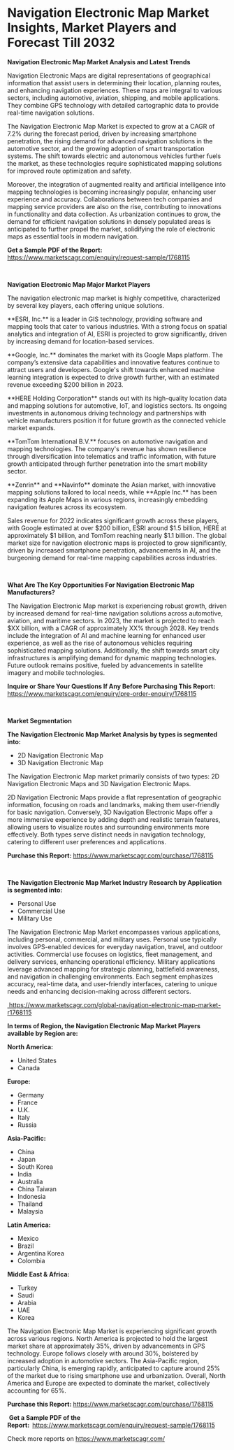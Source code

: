 <p><h1>Navigation Electronic Map Market Insights, Market Players and Forecast Till 2032</h1></p><p><strong>Navigation Electronic Map Market Analysis and Latest Trends</strong></p>
<p><p>Navigation Electronic Maps are digital representations of geographical information that assist users in determining their location, planning routes, and enhancing navigation experiences. These maps are integral to various sectors, including automotive, aviation, shipping, and mobile applications. They combine GPS technology with detailed cartographic data to provide real-time navigation solutions.</p><p>The Navigation Electronic Map Market is expected to grow at a CAGR of 7.2% during the forecast period, driven by increasing smartphone penetration, the rising demand for advanced navigation solutions in the automotive sector, and the growing adoption of smart transportation systems. The shift towards electric and autonomous vehicles further fuels the market, as these technologies require sophisticated mapping solutions for improved route optimization and safety.</p><p>Moreover, the integration of augmented reality and artificial intelligence into mapping technologies is becoming increasingly popular, enhancing user experience and accuracy. Collaborations between tech companies and mapping service providers are also on the rise, contributing to innovations in functionality and data collection. As urbanization continues to grow, the demand for efficient navigation solutions in densely populated areas is anticipated to further propel the market, solidifying the role of electronic maps as essential tools in modern navigation.</p></p>
<p><strong>Get a Sample PDF of the Report:&nbsp;</strong> <a href="https://www.marketscagr.com/enquiry/request-sample/1768115?utm_campaign=3018&utm_medium=2&utm_source=Github&utm_content=ia&utm_term=11032025&utm_id=navigation-electronic-map">https://www.marketscagr.com/enquiry/request-sample/1768115</a></p>
<p>&nbsp;</p>
<p><strong>Navigation Electronic Map Major Market Players</strong></p>
<p><p>The navigation electronic map market is highly competitive, characterized by several key players, each offering unique solutions. </p><p>**ESRI, Inc.** is a leader in GIS technology, providing software and mapping tools that cater to various industries. With a strong focus on spatial analytics and integration of AI, ESRI is projected to grow significantly, driven by increasing demand for location-based services.</p><p>**Google, Inc.** dominates the market with its Google Maps platform. The company’s extensive data capabilities and innovative features continue to attract users and developers. Google's shift towards enhanced machine learning integration is expected to drive growth further, with an estimated revenue exceeding $200 billion in 2023.</p><p>**HERE Holding Corporation** stands out with its high-quality location data and mapping solutions for automotive, IoT, and logistics sectors. Its ongoing investments in autonomous driving technology and partnerships with vehicle manufacturers position it for future growth as the connected vehicle market expands.</p><p>**TomTom International B.V.** focuses on automotive navigation and mapping technologies. The company's revenue has shown resilience through diversification into telematics and traffic information, with future growth anticipated through further penetration into the smart mobility sector.</p><p>**Zenrin** and **Navinfo** dominate the Asian market, with innovative mapping solutions tailored to local needs, while **Apple Inc.** has been expanding its Apple Maps in various regions, increasingly embedding navigation features across its ecosystem.</p><p>Sales revenue for 2022 indicates significant growth across these players, with Google estimated at over $200 billion, ESRI around $1.5 billion, HERE at approximately $1 billion, and TomTom reaching nearly $1.1 billion. The global market size for navigation electronic maps is projected to grow significantly, driven by increased smartphone penetration, advancements in AI, and the burgeoning demand for real-time mapping capabilities across industries.</p></p>
<p>&nbsp;</p>
<p><strong>What Are The Key Opportunities For Navigation Electronic Map Manufacturers?</strong></p>
<p><p>The Navigation Electronic Map market is experiencing robust growth, driven by increased demand for real-time navigation solutions across automotive, aviation, and maritime sectors. In 2023, the market is projected to reach $XX billion, with a CAGR of approximately XX% through 2028. Key trends include the integration of AI and machine learning for enhanced user experience, as well as the rise of autonomous vehicles requiring sophisticated mapping solutions. Additionally, the shift towards smart city infrastructures is amplifying demand for dynamic mapping technologies. Future outlook remains positive, fueled by advancements in satellite imagery and mobile technologies.</p></p>
<p><strong>Inquire or Share Your Questions If Any Before Purchasing This Report:</strong> <a href="https://www.marketscagr.com/enquiry/pre-order-enquiry/1768115?utm_campaign=3018&utm_medium=2&utm_source=Github&utm_content=ia&utm_term=11032025&utm_id=navigation-electronic-map">https://www.marketscagr.com/enquiry/pre-order-enquiry/1768115</a></p>
<p>&nbsp;</p>
<p><strong>Market Segmentation</strong></p>
<p><strong>The Navigation Electronic Map Market Analysis by types is segmented into:</strong></p>
<p><ul><li>2D Navigation Electronic Map</li><li>3D Navigation Electronic Map</li></ul></p>
<p><p>The Navigation Electronic Map market primarily consists of two types: 2D Navigation Electronic Maps and 3D Navigation Electronic Maps. </p><p>2D Navigation Electronic Maps provide a flat representation of geographic information, focusing on roads and landmarks, making them user-friendly for basic navigation. Conversely, 3D Navigation Electronic Maps offer a more immersive experience by adding depth and realistic terrain features, allowing users to visualize routes and surrounding environments more effectively. Both types serve distinct needs in navigation technology, catering to different user preferences and applications.</p></p>
<p><strong>Purchase this Report:&nbsp;</strong><a href="https://www.marketscagr.com/purchase/1768115?utm_campaign=3018&utm_medium=2&utm_source=Github&utm_content=ia&utm_term=11032025&utm_id=navigation-electronic-map">https://www.marketscagr.com/purchase/1768115</a></p>
<p>&nbsp;</p>
<p><strong>The Navigation Electronic Map Market Industry Research by Application is segmented into:</strong></p>
<p><ul><li>Personal Use</li><li>Commercial Use</li><li>Military Use</li></ul></p>
<p><p>The Navigation Electronic Map Market encompasses various applications, including personal, commercial, and military uses. Personal use typically involves GPS-enabled devices for everyday navigation, travel, and outdoor activities. Commercial use focuses on logistics, fleet management, and delivery services, enhancing operational efficiency. Military applications leverage advanced mapping for strategic planning, battlefield awareness, and navigation in challenging environments. Each segment emphasizes accuracy, real-time data, and user-friendly interfaces, catering to unique needs and enhancing decision-making across different sectors.</p></p>
<p><a href="https://www.marketscagr.com/global-navigation-electronic-map-market-r1768115?utm_campaign=3018&utm_medium=2&utm_source=Github&utm_content=ia&utm_term=11032025&utm_id=navigation-electronic-map">&nbsp;https://www.marketscagr.com/global-navigation-electronic-map-market-r1768115</a></p>
<p><strong>In terms of Region, the Navigation Electronic Map Market Players available by Region are:</strong></p>
<p>
    <p> <strong> North America: </strong>
        <ul>
            <li>United States</li>
            <li>Canada</li>
        </ul>
        </p> 
    <p> <strong> Europe: </strong>
        <ul>
            <li>Germany</li>
            <li>France</li>
            <li>U.K.</li>
            <li>Italy</li>
            <li>Russia</li>
        </ul>
        </p> 
    <p> <strong> Asia-Pacific: </strong>
        <ul>
            <li>China</li>
            <li>Japan</li>
            <li>South Korea</li>
            <li>India</li>
            <li>Australia</li>
            <li>China Taiwan</li>
            <li>Indonesia</li>
            <li>Thailand</li>
            <li>Malaysia</li>
        </ul>
        </p> 
    <p> <strong> Latin America: </strong>
        <ul>
            <li>Mexico</li>
            <li>Brazil</li>
            <li>Argentina Korea</li>
            <li>Colombia</li>
        </ul>
        </p> 
    <p> <strong> Middle East & Africa: </strong>
        <ul>
            <li>Turkey</li>
            <li>Saudi</li>
            <li>Arabia</li>
            <li>UAE</li>
            <li>Korea</li>
        </ul>
    </p>
    </p>
<p><p>The Navigation Electronic Map Market is experiencing significant growth across various regions. North America is projected to hold the largest market share at approximately 35%, driven by advancements in GPS technology. Europe follows closely with around 30%, bolstered by increased adoption in automotive sectors. The Asia-Pacific region, particularly China, is emerging rapidly, anticipated to capture around 25% of the market due to rising smartphone use and urbanization. Overall, North America and Europe are expected to dominate the market, collectively accounting for 65%.</p></p>
<p><strong>Purchase this Report: </strong><a href="https://www.marketscagr.com/purchase/1768115?utm_campaign=3018&utm_medium=2&utm_source=Github&utm_content=ia&utm_term=11032025&utm_id=navigation-electronic-map">https://www.marketscagr.com/purchase/1768115</a></p>
<p>&nbsp;<strong>Get a Sample PDF of the Report:&nbsp;&nbsp;</strong><a href="https://www.marketscagr.com/enquiry/request-sample/1768115?utm_campaign=3018&utm_medium=2&utm_source=Github&utm_content=ia&utm_term=11032025&utm_id=navigation-electronic-map">https://www.marketscagr.com/enquiry/request-sample/1768115</a></p>
<p><strong></strong></p>
<p>Check more reports on <a href="https://www.marketscagr.com/?utm_campaign=3018&utm_medium=2&utm_source=Github&utm_content=ia&utm_term=11032025&utm_id=navigation-electronic-map">https://www.marketscagr.com/</a></p>